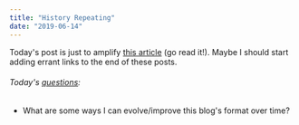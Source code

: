 ```yaml
---
title: "History Repeating"
date: "2019-06-14"
---
```


Today's post is just to amplify [this article]() (go read it!). Maybe I should start adding errant links to the end of these posts.

<aside>
  <h6>Today's <a href="/blog/19/06/refining-questions/">questions</a>:</h6>
  <ul>
    <li>What are some ways I can evolve/improve this blog's format over time?</li>
  </ul>
</aside>
